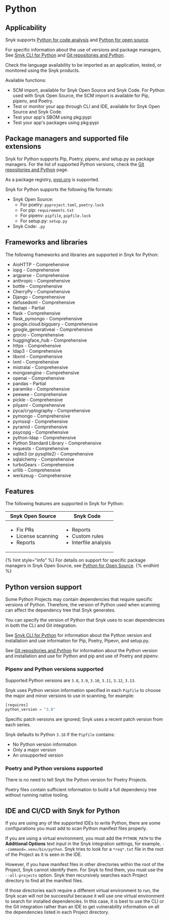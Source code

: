 # Python

## Applicability

Snyk supports [Python for code analysis](python-for-code-analysis.md) and [Python for open source](python-for-open-source.md).

For specific information about the use of versions and package managers, See [Snyk CLI for Python](snyk-cli-for-python.md) and [Git repositories and Python](scm-integrations-and-python.md).

Check the language availability to be imported as an application, tested, or monitored using the Snyk products.

Available functions:

* SCM import, available for Snyk Open Source and Snyk Code. For Python used with Snyk Open Source, the SCM import is available for Pip, pipenv, and Poetry.
* Test or monitor your app through CLI and IDE, available for Snyk Open Source and Snyk Code.
* Test your app's SBOM using pkg:pypi
* Test your app's packages using pkg:pypi

## Package managers and supported file extensions

Snyk for Python supports Pip, Poetry, pipenv, and setup.py as package managers. For the list of supported Python versions, check the [Git repositories and Python](scm-integrations-and-python.md) page.

As a package registry, [pypi.org](https://pypi.org/) is supported.

Snyk for Python supports the following file formats:

* Snyk Open Source:
  * For poetry: `pyproject.toml`, `poetry.lock`
  * For pip: `requirements.txt`
  * For pipenv: `pipfile`, `pipfile.lock`
  * For setup.py: `setup.py`
* Snyk Code: `.py`

## Frameworks and libraries

The following frameworks and libraries are supported in Snyk for Python:

* AioHTTP - Comprehensive
* iopg - Comprehensive
* argparse - Comprehensive
* anthropic - Comprehensive
* bottle - Comprehensive
* CherryPy - Comprehensive
* Django - Comprehensive
* defusedxml - Comprehensive
* fastapi - Partial
* flask - Comprehensive
* flask\_pymongo - Comprehensive
* google.cloud.bigquery - Comprehensive
* google\_generativeai - Comprehensive
* grpcio - Comprehensive
* huggingface\_hub - Comprehensive
* httpx - Comprehensive
* ldap3 - Comprehensive
* libxml - Comprehensive
* lxml - Comprehensive
* mistralai - Comprehensive
* mongoengine - Comprehensive
* openai - Comprehensive
* pandas - Partial
* paramiko - Comprehensive
* peewee - Comprehensive
* pickle - Comprehensive
* pilyaml - Comprehensive
* pyca/cryptography - Comprehensive
* pymongo - Comprehensive
* pymssql - Comprehensive
* pyramid - Comprehensive
* psycopg - Comprehensive
* python-ldap - Comprehensive
* Python Standard Library - Comprehensive
* requests - Comprehensive
* sqlite3 (or pysqlite2) - Comprehensive
* sqlalchemy - Comprehensive
* turboGears - Comprehensive
* urllib - Comprehensive
* werkzeug - Comprehensive

## Features

The following features are supported in Snyk for Python:

| Snyk Open Source                                                   | Snyk Code                                                                 |
| ------------------------------------------------------------------ | ------------------------------------------------------------------------- |
| <ul><li>Fix PRs</li><li>License scanning</li><li>Reports</li></ul> | <ul><li>Reports</li><li>Custom rules</li><li>Interfile analysis</li></ul> |

{% hint style="info" %}
For details on support for specific package managers in Snyk Open Source, see [Python for Open Source](python-for-open-source.md).&#x20;
{% endhint %}

## Python version support

Some Python Projects may contain dependencies that require specific versions of Python. Therefore, the version of Python used when scanning can affect the dependency tree that Snyk generates.

You can specify the version of Python that Snyk uses to scan dependencies in both the CLI and Git integration.

See [Snyk CLI for Python](snyk-cli-for-python.md) for information about the Python version and installation and use information for Pip, Poetry, Pipevn, and setup.py.

See [Git repositories and Python](scm-integrations-and-python.md) for information about the Python version and installation and use for Python and pip and use of Poetry and pipenv.

### Pipenv and Python versions supported

Supported Python versions are `3.8`, `3.9`, `3.10`, `3.11`, `3.12`, `3.13`.

Snyk uses Python version information specified in each `Pipfile` to choose the major and minor versions to use in scanning, for example:

```python
[requires]
python_version = "3.8"
```

Specific patch versions are ignored; Snyk uses a recent patch version from each series.

Snyk defaults to Python `3.10` if the `Pipfile` contains:

* No Python version information
* Only a major version
* An unsupported version

### Poetry and Python versions supported

There is no need to tell Snyk the Python version for Poetry Projects.

Poetry files contain sufficient information to build a full dependency tree without running native tooling.

## IDE and CI/CD with Snyk for Python

If you are using any of the supported IDEs to write Python, there are some configurations you must add to scan Python manifest files properly.

If you are using a virtual environment, you must add the `PYTHON_PATH` to the **Additional Options** text input in the Snyk integration settings, for example, `--command=.venv/bin/python`. Snyk tries to look for a `*req*.txt` file in the root of the Project as it is seen in the IDE.

However, if you have manifest files in other directories within the root of the Project, Snyk cannot identify them. For Snyk to find them, you must use the `--all-projects` option. Snyk then recursively searches each Project directory to find all the manifest files.

If those directories each require a different virtual environment to run, the Snyk scan will not be successful because it will use one virtual environment to search for installed dependencies. In this case, it is best to use the CLI or the Git integration rather than an IDE to get vulnerability information on all the dependencies listed in each Project directory.
